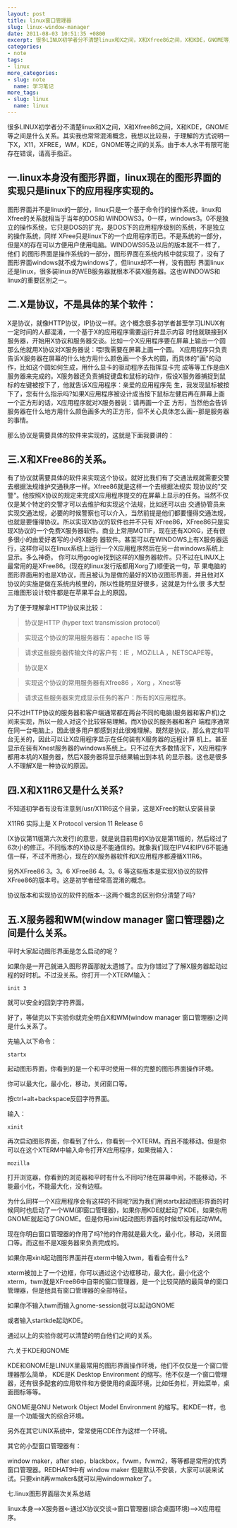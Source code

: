 ```yaml
---
layout: post
title: linux窗口管理器
slug: linux-window-manager
date: 2011-08-03 10:51:35 +0800
excerpt: 很多LINUX初学者分不清楚linux和X之间，X和Xfree86之间，X和KDE，GNOME等之间是什么关系。其实我也常常混淆概念，我想以比较易，于理解的方式说明一下X，X11，XFREE，WM，KDE，GNOME等之间的关系。由于本人水平有限可能存在错误，请高手指正。
categories:
- note
tags:
- linux
more_categories:
- slug: note
  name: 学习笔记
more_tags:
- slug: linux
  name: linux
---
```


很多LINUX初学者分不清楚linux和X之间，X和Xfree86之间，X和KDE，GNOME等之间是什么关系。其实我也常常混淆概念，我想以比较易，于理解的方式说明一下X，X11，XFREE，WM，KDE，GNOME等之间的关系。由于本人水平有限可能存在错误，请高手指正。

## 一.linux本身没有图形界面，linux现在的图形界面的实现只是linux下的应用程序实现的。

图形界面并不是linux的一部分，linux只是一个基于命令行的操作系统，linux和Xfree的关系就相当于当年的DOS和 WINDOWS3。0一样，windows3。0不是独立的操作系统，它只是DOS的扩充，是DOS下的应用程序级别的系统，不是独立的操作系统，同样 XFree只是linux下的一个应用程序而已。不是系统的一部分，但是X的存在可以方便用户使用电脑。WINDOWS95及以后的版本就不一样了，他们 的图形界面是操作系统的一部分，图形界面在系统内核中就实现了，没有了图形界面windows就不成为windows了，但linux却不一样，没有图形 界面linux还是linux，很多装linux的WEB服务器就根本不装X服务器。这也WINDOWS和linux的重要区别之一。


## 二.X是协议，不是具体的某个软件：

X是协议，就像HTTP协议，IP协议一样。这个概念很多初学者甚至学习LINUX有一定时间的人都混淆，一个基于X的应用程序需要运行并显示内容 时他就联接到X服务器，开始用X协议和服务器交谈。比如一个X应用程序要在屏幕上输出一个圆那么他就用X协议对X服务器说：喂!我需要在屏幕上画一个圆。 X应用程序只负责告诉X服务器在屏幕的什么地方用什么颜色画一个多大的圆，而具体的"画"的动作，比如这个圆如何生成，用什么显卡的驱动程序去指挥显卡完 成等等工作是由X服务器来完成的。X服务器还负责捕捉键盘和鼠标的动作，假设X服务器捕捉到鼠标的左键被按下了，他就告诉X应用程序：亲爱的应用程序先 生，我发现鼠标被按下了，您有什么指示吗?如果X应用程序被设计成当按下鼠标左健后再在屏幕上画一个正方形的话，X应用程序就对X服务器说：请再画一个正 方形，当然他会告诉服务器在什么地方用什么颜色画多大的正方形，但不关心具体怎么画--那是服务器的事情。

那么协议是需要具体的软件来实现的，这就是下面我要讲的：

## 三.X和XFree86的关系。

有了协议就需要具体的软件来实现这个协议。就好比我们有了交通法规就需要交警去根据法规维护交通秩序一样。Xfree86就是这样一个去根据法规实 现协议的"交警"。他按照X协议的规定来完成X应用程序提交的在屏幕上显示的任务。当然不仅仅是某个特定的交警才可以去维护和实现这个法规，比如还可以由 交通协管员来实现交通法规，必要的时候警察也可以介入，当然前提是他们都要懂得交通法规，也就是要懂得协议。所以实现X协议的软件也并不只有 XFree86，XFree86只是实现X协议的一个免费X服务器软件。商业上常用MOTIF，现在还有XORG，还有很多很小的由爱好者写的小的X服务 器软件。甚至可以在WINDOWS上有X服务器运行，这样你可以在linux系统上运行一个X应用程序然后在另一台windows系统上显示。多么神奇。 你可以用google找到这样的X服务器软件。只不过在LINUX上最常用的是XFree86。(现在的linux发行版都用Xorg了)顺便说一句，苹 果电脑的图形界面用的也是X协议，而且被认为是做的最好的X协议图形界面，并且他对X协议的实施是做在系统内核里的，所以性能明显好很多，这就是为什么很 多大型三维图形设计软件都是在苹果平台上的原因。

为了便于理解拿HTTP协议来比较：

> 协议是HTTP (hyper text transmission protocol)

> 实现这个协议的常用服务器有：apache IIS 等

> 请求这些服务器传输文件的客户有：IE ，MOZILLA ，NETSCAPE等。

> 协议是X

> 实现这个协议的常用服务器有Xfree86 ，Xorg ，Xnest等

> 请求这些服务器来完成显示任务的客户：所有的X应用程序。

只不过HTTP协议的服务器和客户端通常都在两台不同的电脑(服务器和客户机)之间来实现，所以一般人对这个比较容易理解。而X协议的服务器和客户 端程序通常在同一台电脑上，因此很多用户都感到对此很难理解。既然是协议，那么肯定和平台无关的，因此可以让X应用程序显示在任何装有X服务器的远程计算 机上。甚至显示在装有Xnest服务器的windows系统上。只不过在大多数情况下，X应用程序都用本机的X服务器，然后X服务器将显示结果输出到本机 的显示器。这也是很多人不理解X是一种协议的原因。

## 四.X和X11R6又是什么关系?

不知道初学者有没有注意到/usr/X11R6这个目录，这是XFree的默认安装目录

X11R6 实际上是 X Protocol version 11 Release 6

(X协议第11版第六次发行)的意思，就是说目前用的X协议是第11版的，然后经过了6次小的修正。不同版本的X协议是不能通信的。就象我们现在IPV4和IPV6不能通信一样，不过不用担心，现在的X服务器软件和X应用程序都遵循X11R6。

另外XFree86 3。3。6 XFree86 4。3。6 等这些版本是实现X协议的软件XFree86的版本号。这是初学者经常高混淆的概念。

协议版本和实现协议的软件的版本--这两个概念的区别你分清楚了吗?

## 五.X服务器和WM(window manager 窗口管理器)之间是什么关系。

平时大家起动图形界面是怎么启动的呢？

如果你是一开己就进入图形界面那就太遗憾了。应为你错过了了解X服务器起动过程的好时机。不过没关系。你打开一个XTERM输入：

	init 3

就可以安全的回到字符界面。

好了，等做完以下实验你就完全明白X和WM(window manager 窗口管理器)之间是什么关系了。

先输入以下命令：

	startx

起动图形界面，你看到的是一个和平时使用一样的完整的图形界面操作环境。

你可以最大化，最小化，移动，关闭窗口等。

按ctrl+alt+backspace反回字符界面。

输入：

	xinit

再次启动图形界面，你看到了什么，你看到一个XTERM。而且不能移动。但是你可以在这个XTERM中输入命令打开X应用程序，如果我输入：

	mozilla

打开浏览器，你看到的浏览器和平时有什么不同吗?他在屏幕中间，不能移动，不能最小化，不能最大化，没有边框。

为什么同样一个X应用程序会有这样的不同呢?因为我们用startx起动图形界面的时候同时也启动了一个WM(即窗口管理器)，如果你用KDE就起动了KDE，如果你用GNOME就起动了GNOME。但是你用xinit起动图形界面的时候却没有起动WM。

现在你明白窗口管理器的作用了吗?他的作用就是最大化，最小化，移动，关闭窗口等。而这些不是X服务器来负责完成的。


如果你用xinit起动图形界面并在xterm中输入twm，看看会有什么?

xterm被加上了一个边框，你可以通过这个边框移动，最大化，最小化这个xterm，twm就是XFree86中自带的窗口管理器，是一个比较简陋的最简单的窗口管理器，但是他具有窗口管理器的全部特征。

如果你不输入twm而输入gnome-session就可以起动GNOME

或者输入startkde起动KDE。

通过以上的实验你就可以清楚的明白他们之间的关系。

六.关于KDE和GNOME

KDE和GNOME是LINUX里最常用的图形界面操作环境，他们不仅仅是一个窗口管理器那么简单， KDE是K Desktop Environment 的缩写。他不仅是一个窗口管理器，还有很多配套的应用软件和方便使用的桌面环境，比如任务栏，开始菜单，桌面图标等等。

GNOME是GNU Network Object Model Environment 的缩写。和KDE一样，也是一个功能强大的综合环境。

另外在其它UNIX系统中，常常使用CDE作为这样一个环境。

其它的小型窗口管理器有：

window maker，after step，blackbox，fvwm，fvwm2，等等都是常用的优秀窗口管理器。REDHAT9中有 window maker 但是默认不安装，大家可以装来试试。只要xinit再wmaker&就可以用windowmaker了。

七.linux图形界面层次关系总结

linux本身-->X服务器<-通过X协议交谈->窗口管理器(综合桌面环境)-->X应用程序。


